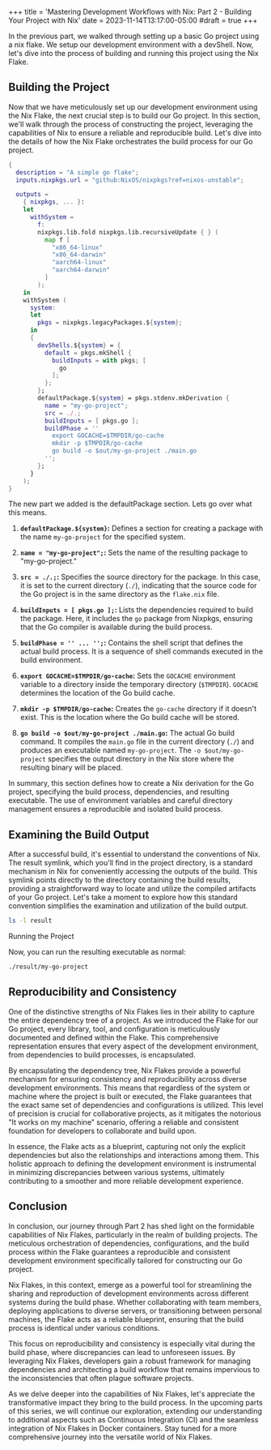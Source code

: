 +++
title = 'Mastering Development Workflows with Nix: Part 2 - Building Your Project with Nix'
date = 2023-11-14T13:17:00-05:00
#draft = true
+++

In the previous part, we walked through setting up a basic Go project using a nix flake. We setup our development environment with a devShell. Now, let's dive into the process of building and running this project using the Nix Flake.

## Building the Project

Now that we have meticulously set up our development environment using the Nix Flake, the next crucial step is to build our Go project. In this section, we'll walk through the process of constructing the project, leveraging the capabilities of Nix to ensure a reliable and reproducible build. Let's dive into the details of how the Nix Flake orchestrates the build process for our Go project.

```nix
{
  description = "A simple go flake";
  inputs.nixpkgs.url = "github:NixOS/nixpkgs?ref=nixos-unstable";

  outputs =
    { nixpkgs, ... }:
    let
      withSystem =
        f:
        nixpkgs.lib.fold nixpkgs.lib.recursiveUpdate { } (
          map f [
            "x86_64-linux"
            "x86_64-darwin"
            "aarch64-linux"
            "aarch64-darwin"
          ]
        );
    in
    withSystem (
      system:
      let
        pkgs = nixpkgs.legacyPackages.${system};
      in
      {
        devShells.${system} = {
          default = pkgs.mkShell {
            buildInputs = with pkgs; [
              go
            ];
          };
        };
        defaultPackage.${system} = pkgs.stdenv.mkDerivation {
          name = "my-go-project";
          src = ./.;
          buildInputs = [ pkgs.go ];
          buildPhase = ''
            export GOCACHE=$TMPDIR/go-cache
            mkdir -p $TMPDIR/go-cache
            go build -o $out/my-go-project ./main.go
          '';
        };
      }
    );
}
```

The new part we added is the defaultPackage section. Lets go over what this means.

1. **`defaultPackage.${system}`:**
   Defines a section for creating a package with the name `my-go-project` for the specified system.

2. **`name = "my-go-project";`:**
   Sets the name of the resulting package to "my-go-project."

3. **`src = ./.;`:**
   Specifies the source directory for the package. In this case, it is set to the current directory (`./`), indicating that the source code for the Go project is in the same directory as the `flake.nix` file.

4. **`buildInputs = [ pkgs.go ];`:**
   Lists the dependencies required to build the package. Here, it includes the `go` package from Nixpkgs, ensuring that the Go compiler is available during the build process.

5. **`buildPhase = '' ... '';`:**
   Contains the shell script that defines the actual build process. It is a sequence of shell commands executed in the build environment.

6. **`export GOCACHE=$TMPDIR/go-cache`:**
   Sets the `GOCACHE` environment variable to a directory inside the temporary directory (`$TMPDIR`). `GOCACHE` determines the location of the Go build cache.

7. **`mkdir -p $TMPDIR/go-cache`:**
   Creates the `go-cache` directory if it doesn't exist. This is the location where the Go build cache will be stored.

8. **`go build -o $out/my-go-project ./main.go`:**
   The actual Go build command. It compiles the `main.go` file in the current directory (`./`) and produces an executable named `my-go-project`. The `-o $out/my-go-project` specifies the output directory in the Nix store where the resulting binary will be placed.

In summary, this section defines how to create a Nix derivation for the Go project, specifying the build process, dependencies, and resulting executable. The use of environment variables and careful directory management ensures a reproducible and isolated build process.

## Examining the Build Output

After a successful build, it's essential to understand the conventions of Nix. The result symlink, which you'll find in the project directory, is a standard mechanism in Nix for conveniently accessing the outputs of the build. This symlink points directly to the directory containing the build results, providing a straightforward way to locate and utilize the compiled artifacts of your Go project. Let's take a moment to explore how this standard convention simplifies the examination and utilization of the build output.
```bash
ls -l result
```
Running the Project

Now, you can run the resulting executable as normal:
```bash
./result/my-go-project
```
## Reproducibility and Consistency

One of the distinctive strengths of Nix Flakes lies in their ability to capture the entire dependency tree of a project. As we introduced the Flake for our Go project, every library, tool, and configuration is meticulously documented and defined within the Flake. This comprehensive representation ensures that every aspect of the development environment, from dependencies to build processes, is encapsulated.

By encapsulating the dependency tree, Nix Flakes provide a powerful mechanism for ensuring consistency and reproducibility across diverse development environments. This means that regardless of the system or machine where the project is built or executed, the Flake guarantees that the exact same set of dependencies and configurations is utilized. This level of precision is crucial for collaborative projects, as it mitigates the notorious "It works on my machine" scenario, offering a reliable and consistent foundation for developers to collaborate and build upon.

In essence, the Flake acts as a blueprint, capturing not only the explicit dependencies but also the relationships and interactions among them. This holistic approach to defining the development environment is instrumental in minimizing discrepancies between various systems, ultimately contributing to a smoother and more reliable development experience.

## Conclusion

In conclusion, our journey through Part 2 has shed light on the formidable capabilities of Nix Flakes, particularly in the realm of building projects. The meticulous orchestration of dependencies, configurations, and the build process within the Flake guarantees a reproducible and consistent development environment specifically tailored for constructing our Go project.

Nix Flakes, in this context, emerge as a powerful tool for streamlining the sharing and reproduction of development environments across different systems during the build phase. Whether collaborating with team members, deploying applications to diverse servers, or transitioning between personal machines, the Flake acts as a reliable blueprint, ensuring that the build process is identical under various conditions.

This focus on reproducibility and consistency is especially vital during the build phase, where discrepancies can lead to unforeseen issues. By leveraging Nix Flakes, developers gain a robust framework for managing dependencies and architecting a build workflow that remains impervious to the inconsistencies that often plague software projects.

As we delve deeper into the capabilities of Nix Flakes, let's appreciate the transformative impact they bring to the build process. In the upcoming parts of this series, we will continue our exploration, extending our understanding to additional aspects such as Continuous Integration (CI) and the seamless integration of Nix Flakes in Docker containers. Stay tuned for a more comprehensive journey into the versatile world of Nix Flakes.
